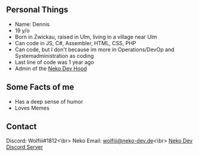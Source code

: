 ## Personal Things

* Name: Dennis
* 19 y/o
* Born in Zwickau, raised in Ulm, living in a village near Ulm
* Can code in JS, C#, Assembler, HTML, CSS, PHP
* Can code, but I don't because im more in Operations/DevOp and Systemadministration as coding
* Last line of code was 1 year ago
* Admin of the [Neko Dev Hood](https://github.com/Neko-Developments)

## Some Facts of me

* Has a deep sense of humor
* Loves Memes

## Contact
Discord: Wolfiii#1812<\br>
Neko Email: wolfiii@neko-dev.de<\br>
[Neko Dev Discord Server](https://discord.gg/QBrqEUG)
